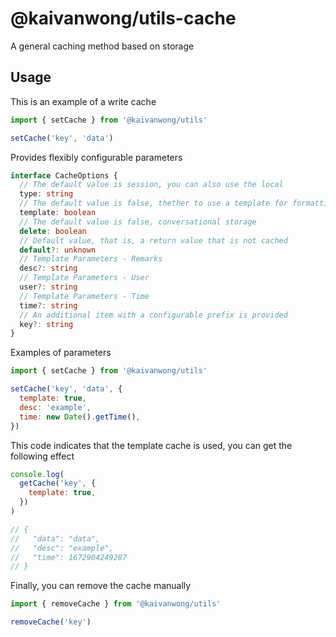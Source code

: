 # @kaivanwong/utils-cache

A general caching method based on storage

## Usage

This is an example of a write cache

```javascript
import { setCache } from '@kaivanwong/utils'

setCache('key', 'data')
```

Provides flexibly configurable parameters

```typescript
interface CacheOptions {
  // The default value is session, you can also use the local
  type: string
  // The default value is false, thether to use a template for formatting
  template: boolean
  // The default value is false, conversational storage
  delete: boolean
  // Default value, that is, a return value that is not cached
  default?: unknown
  // Template Parameters - Remarks
  desc?: string
  // Template Parameters - User
  user?: string
  // Template Parameters - Time
  time?: string
  // An additional item with a configurable prefix is provided
  key?: string
}
```

Examples of parameters

```javascript
import { setCache } from '@kaivanwong/utils'

setCache('key', 'data', {
  template: true,
  desc: 'example',
  time: new Date().getTime(),
})
```

This code indicates that the template cache is used, you can get the following effect

```javascript
console.log(
  getCache('key', {
    template: true,
  })
)

// {
//   "data": "data",
//   "desc": "example",
//   "time": 1672904249287
// }
```

Finally, you can remove the cache manually

```javascript
import { removeCache } from '@kaivanwong/utils'

removeCache('key')
```
